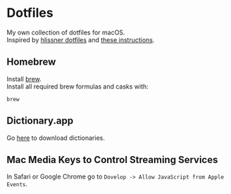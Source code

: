 # Dotfiles

My own collection of dotfiles for macOS.  
Inspired by [hlissner dotfiles](https://github.com/hlissner/dotfiles/tree/master/shell/zsh) and [these instructions](https://sourabhbajaj.com/mac-setup/).

## Homebrew

Install [brew](https://brew.sh).  
Install all required brew formulas and casks with:

```commandLine
brew
```

## Dictionary.app

Go [here](https://rutracker.org/forum/viewtopic.php?t=4264270) to download dictionaries.

## Mac Media Keys to Control Streaming Services

In Safari or Google Chrome go to `Dovelop -> Allow JavaScript from Apple Events`.